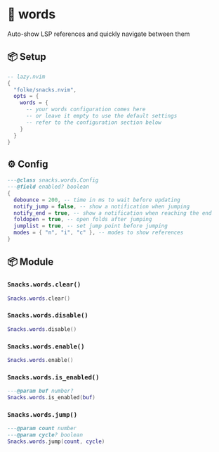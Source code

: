 # 🍿 words

Auto-show LSP references and quickly navigate between them

<!-- docgen -->

## 📦 Setup

```lua
-- lazy.nvim
{
  "folke/snacks.nvim",
  opts = {
    words = {
      -- your words configuration comes here
      -- or leave it empty to use the default settings
      -- refer to the configuration section below
    }
  }
}
```

## ⚙️ Config

```lua
---@class snacks.words.Config
---@field enabled? boolean
{
  debounce = 200, -- time in ms to wait before updating
  notify_jump = false, -- show a notification when jumping
  notify_end = true, -- show a notification when reaching the end
  foldopen = true, -- open folds after jumping
  jumplist = true, -- set jump point before jumping
  modes = { "n", "i", "c" }, -- modes to show references
}
```

## 📦 Module

### `Snacks.words.clear()`

```lua
Snacks.words.clear()
```

### `Snacks.words.disable()`

```lua
Snacks.words.disable()
```

### `Snacks.words.enable()`

```lua
Snacks.words.enable()
```

### `Snacks.words.is_enabled()`

```lua
---@param buf number?
Snacks.words.is_enabled(buf)
```

### `Snacks.words.jump()`

```lua
---@param count number
---@param cycle? boolean
Snacks.words.jump(count, cycle)
```
